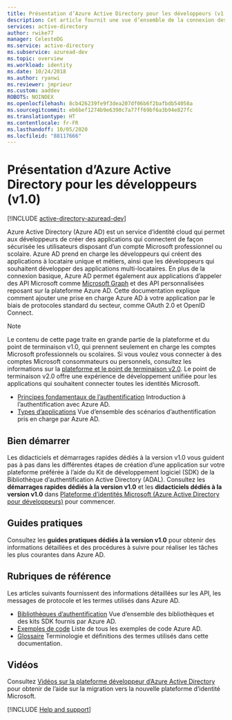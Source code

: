 ```yaml
---
title: Présentation d’Azure Active Directory pour les développeurs (v1.0)
description: Cet article fournit une vue d’ensemble de la connexion des comptes professionnels et scolaires Microsoft à l’aide de la plateforme et du point de terminaison Azure Active Directory v1.0.
services: active-directory
author: rwike77
manager: CelesteDG
ms.service: active-directory
ms.subservice: azuread-dev
ms.topic: overview
ms.workload: identity
ms.date: 10/24/2018
ms.author: ryanwi
ms.reviewer: jmprieur
ms.custom: aaddev
ROBOTS: NOINDEX
ms.openlocfilehash: 8cb426239fe9f3dea207df06b6f2bafbdb54058a
ms.sourcegitcommit: eb6bef1274b9e6390c7a77ff69bf6a3b94e827fc
ms.translationtype: HT
ms.contentlocale: fr-FR
ms.lasthandoff: 10/05/2020
ms.locfileid: "88117666"
---
```

# <a name="azure-active-directory-for-developers-v10-overview"></a>Présentation d’Azure Active Directory pour les développeurs (v1.0)

[!INCLUDE [active-directory-azuread-dev](../../../includes/active-directory-azuread-dev.md)]

Azure Active Directory (Azure AD) est un service d’identité cloud qui permet aux développeurs de créer des applications qui connectent de façon sécurisée les utilisateurs disposant d’un compte Microsoft professionnel ou scolaire. Azure AD prend en charge les développeurs qui créent des applications à locataire unique et métiers, ainsi que les développeurs qui souhaitent développer des applications multi-locataires. En plus de la connexion basique, Azure AD permet également aux applications d’appeler des API Microsoft comme [Microsoft Graph](/graph/overview) et des API personnalisées reposant sur la plateforme Azure AD. Cette documentation explique comment ajouter une prise en charge Azure AD à votre application par le biais de protocoles standard du secteur, comme OAuth 2.0 et OpenID Connect.

> [!NOTE]
> Le contenu de cette page traite en grande partie de la plateforme et du point de terminaison v1.0, qui prennent seulement en charge les comptes Microsoft professionnels ou scolaires. Si vous voulez vous connecter à des comptes Microsoft consommateurs ou personnels, consultez les informations sur la [plateforme et le point de terminaison v2.0](../develop/v2-overview.md). Le point de terminaison v2.0 offre une expérience de développement unifiée pour les applications qui souhaitent connecter toutes les identités Microsoft.

- [Principes fondamentaux de l’authentification](v1-authentication-scenarios.md) Introduction à l’authentification avec Azure AD.
- [Types d’applications](app-types.md) Vue d’ensemble des scénarios d’authentification pris en charge par Azure AD.

## <a name="get-started"></a>Bien démarrer

Les didacticiels et démarrages rapides dédiés à la version v1.0 vous guident pas à pas dans les différentes étapes de création d’une application sur votre plateforme préférée à l’aide du Kit de développement logiciel (SDK) de la Bibliothèque d’authentification Active Directory (ADAL). Consultez les **démarrages rapides dédiés à la version v1.0** et les **didacticiels dédiés à la version v1.0** dans [Plateforme d’identités Microsoft (Azure Active Directory pour développeurs)](index.yml) pour commencer.

## <a name="how-to-guides"></a>Guides pratiques

Consultez les **guides pratiques dédiés à la version v1.0**  pour obtenir des informations détaillées et des procédures à suivre pour réaliser les tâches les plus courantes dans Azure AD.

## <a name="reference-topics"></a>Rubriques de référence

Les articles suivants fournissent des informations détaillées sur les API, les messages de protocole et les termes utilisés dans Azure AD.

- [Bibliothèques d’authentification](active-directory-authentication-libraries.md) Vue d’ensemble des bibliothèques et des kits SDK fournis par Azure AD.
- [Exemples de code](sample-v1-code.md) Liste de tous les exemples de code Azure AD.
- [Glossaire](../develop/developer-glossary.md?toc=/azure/active-directory/azuread-dev/toc.json&bc=/azure/active-directory/azuread-dev/breadcrumb/toc.json) Terminologie et définitions des termes utilisés dans cette documentation.

## <a name="videos"></a>Vidéos

Consultez [Vidéos sur la plateforme développeur d’Azure Active Directory](videos.md) pour obtenir de l’aide sur la migration vers la nouvelle plateforme d’identité Microsoft.

[!INCLUDE [Help and support](../../../includes/active-directory-develop-help-support-include.md)]